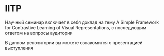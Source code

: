 # IITP

Научный семинар включает в себя доклад на тему A Simple Framework for Contrastive Learning of Visual Representations, с последующим ответом на вопросы аудитории

В данном репозитории вы можете ознакомится с презентацией выступления
